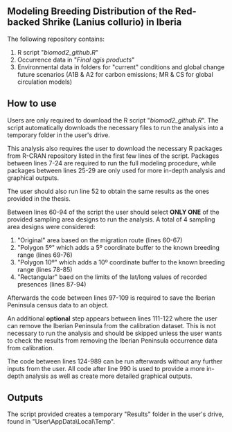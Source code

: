 **Modeling Breeding Distribution of the Red-backed Shrike (Lanius collurio) in Iberia**
-

The following repository contains:

  1. R script "_biomod2_github.R_"
  2. Occurrence data in "_Final qgis products_"
  3. Environmental data in folders for "current" conditions and global change future scenarios (A1B & A2 for carbon emissions; MR & CS for global circulation models)

**How to use**
-

Users are only required to download the R script "_biomod2_github.R_". The script automatically downloads the necessary files to run the analysis into a temporary folder in the user's drive.

This analysis also requires the user to download the necessary R packages from R-CRAN repository listed in the first few lines of the script. Packages between lines 7-24 are required to run the full modeling procedure, while packages between lines 25-29 are only used for more in-depth analysis and graphical outputs.

The user should also run line 52 to obtain the same results as the ones provided in the thesis.

Between lines 60-94 of the script the user should select **ONLY ONE** of the provided sampling area designs to run the analysis. A total of 4 sampling area designs were considered:
  1. "Original" area based on the migration route (lines 60-67)
  2. "Polygon 5º" which adds a 5º coordinate buffer to the known breeding range (lines 69-76)
  3. "Polygon 10º" which adds a 10º coordinate buffer to the known breeding range (lines 78-85)
  4. "Rectangular" baed on the limits of the lat/long values of recorded presences (lines 87-94)

Afterwards the code between lines 97-109 is required to save the Iberian Peninsula census data to an object.

An additional **optional** step appears between lines 111-122 where the user can remove the Iberian Peninsula from the calibration dataset. This is not necessary to run the analysis and should be skipped unless the user wants to check the results from removing the Iberian Peninsula occurrence data from calibration.

The code between lines 124-989 can be run afterwards without any further inputs from the user. All code after line 990 is used to provide a more in-depth analysis as well as create more detailed graphical outputs.

**Outputs**
-

The script provided creates a temporary "Results" folder in the user's drive, found in "User\AppData\Local\Temp\".

